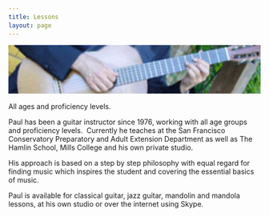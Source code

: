 ```yaml
---
title: Lessons
layout: page
---
```


![](Lessons_files/header.jpg)

All ages and proficiency levels.

Paul has been a guitar instructor since 1976, working with all age groups and proficiency levels.  Currently he teaches at the San Francisco Conservatory Preparatory and Adult Extension Department as well as The Hamlin School, Mills College and his own private studio.

His approach is based on a step by step philosophy with equal regard for finding music which inspires the student and covering the essential basics of music.

Paul is available for classical guitar, jazz guitar, mandolin and mandola lessons, at his own studio or over the internet using Skype.

